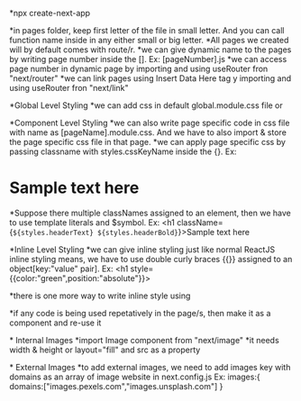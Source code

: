 \*npx create-next-app

<!-- pages -->

*in pages folder, keep first letter of the file in small letter. And you can call function name inside in any either small or big letter.
*All pages we created will by default comes with route/r.
*we can give dynamic name to the pages by writing page number inside the [].
Ex: [pageNumber].js
*we can access page number in dynamic page by importing and using useRouter fron "next/router"
\*we can link pages using <Link>Insert Data Here</Link> tag y importing and using useRouter fron "next/link"

<!-- CSS -->

\*Global Level Styling
\*we can add css in default global.module.css file or

\*Component Level Styling
\*we can also write page specific code in css file with name as [pageName].module.css. And we have to also import & store the page specific css file in that page.
\*we can apply page specific css by passing classname with styles.cssKeyName inside the {}.
Ex: <h1 className={styles.headerText}>Sample text here</h1>
\*Suppose there multiple classNames assigned to an element, then we have to use template literals and $symbol. 
Ex: <h1 className={`${styles.headerText} ${styles.headerBold}`}>Sample text here</h1>

\*Inline Level Styling
\*we can give inline styling just like normal ReactJS inline styling means, we have to use double curly braces {{}} assigned to an object[key:"value" pair].
Ex: <h1 style={{color:"green",position:"absolute"}}>

\*there is one more way to write inline style using <style jsx>
Ex:

<style jsx>
{`
    .textBro{
        position:absolute;
        color:black
    },
    headerText:{
        size:x-large;
        font-family:"Sans"
    }
    `
}
</style>

<!-- Components -->

\*if any code is being used repetatively in the page/s, then make it as a component and re-use it

<!-- Images -->

\* Internal Images
*import Image component from "next/image"
*it needs width & height or layout="fill" and src as a property

\* External Images
\*to add external images, we need to add images key with domains as an array of image website in next.config.js
Ex: images:{
domains:["images.pexels.com","images.unsplash.com"]
}
